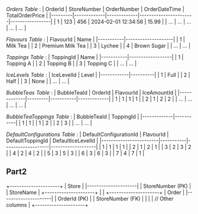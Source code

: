 _Orders Table_ :
| OrderId | StoreNumber | OrderNumber | OrderDateTime        | TotalOrderPrice |
|---------|-------------|-------------|-----------------------|-----------------|
| 1       | 123         | 456         | 2024-02-01 12:34:56  | 15.99           |
| ...     | ...         | ...         | ...                   | ...             |

_Flavours Table_ :
| FlavourId | Name               |
|-----------|--------------------|
| 1         | Milk Tea           |
| 2         | Premium Milk Tea   |
| 3         | Lychee             |
| 4         | Brown Sugar        |
| ...       | ...                |

_Toppings Table_ :
| ToppingId | Name             |
|-----------|------------------|
| 1         | Topping A        |
| 2         | Topping B        |
| 3         | Topping C        |
| ...       | ...              |

_IceLevels Table_ :
| IceLevelId | Level    |
|------------|----------|
| 1          | Full     |
| 2          | Half     |
| 3          | None     |
| ...        | ...      |

_BubbleTeas Table_ :
| BubbleTeaId | OrderId | FlavourId | IceAmountId |
|-------------|---------|-----------|-------------|
| 1           | 1       | 1         | 1           |
| 2           | 1       | 2         | 2           |
| ...         | ...     | ...       | ...         |

_BubbleTeaToppings Table_ :
| BubbleTeaId | ToppingId |
|-------------|-----------|
| 1           | 1         |
| 1           | 2         |
| 2           | 3         |
| ...         | ...       |

_DefaultConfigurations Table_ :
| DefaultConfigurationId | FlavourId | DefaultToppingId | DefaultIceLevelId |
|------------------------|-----------|-------------------|-------------------|
| 1                      | 1         | 1                 | 1                 |
| 2                      | 1         | 2                 | 1                 |
| 3                      | 2         | 3                 | 2                 |
| 4                      | 2         | 4                 | 2                 |
| 5                      | 3         | 5                 | 3                 |
| 6                      | 3         | 6                 | 3                 |
| 7                      | 4         | 7                 | 1                 |

## Part2 ##
+---------------------+
|        Store        |
|---------------------|
| StoreNumber (PK)    |
| StoreName           |
+---------------------+
         |
         |
+---------------------+
|        Order        |
|---------------------|
| OrderId (PK)        |
| StoreNumber (FK)    |
|                     |
| // Other columns    |
+---------------------+
